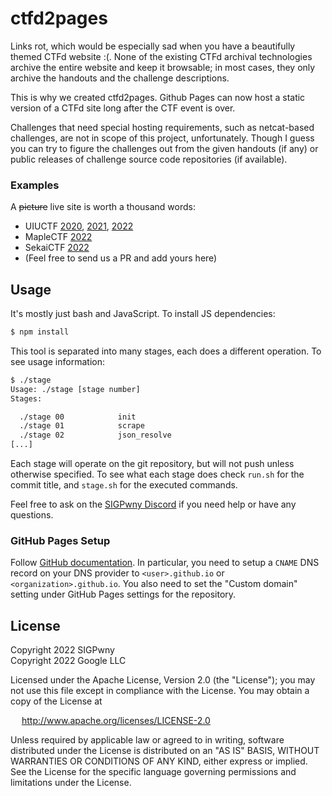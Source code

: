 # ctfd2pages

Links rot, which would be especially sad when you have a beautifully themed
CTFd website :(. None of the existing CTFd archival technologies archive the
entire website and keep it browsable; in most cases, they only archive the
handouts and the challenge descriptions.

This is why we created ctfd2pages. Github Pages can now host a static version
of a CTFd site long after the CTF event is over.

Challenges that need special hosting requirements, such as netcat-based
challenges, are not in scope of this project, unfortunately. Though I guess
you can try to figure the challenges out from the given handouts (if any) or
public releases of challenge source code repositories (if available).

### Examples

A ~~picture~~ live site is worth a thousand words:

- UIUCTF [2020](https://2020.uiuc.tf/), [2021](https://2021.uiuc.tf/),
  [2022](https://2022.uiuc.tf/)
- MapleCTF [2022](https://ctf2022.maplebacon.org/)
- SekaiCTF [2022](https://2022.ctf.sekai.team/)
- (Feel free to send us a PR and add yours here)

## Usage

It's mostly just bash and JavaScript. To install JS dependencies:

```bash
$ npm install
```

This tool is separated into many stages, each does a different operation.
To see usage information:

```bash
$ ./stage
Usage: ./stage [stage number]
Stages:

  ./stage 00            init
  ./stage 01            scrape
  ./stage 02            json_resolve
[...]
```

Each stage will operate on the git repository, but will not push unless
otherwise specified. To see what each stage does check `run.sh` for the
commit title, and `stage.sh` for the executed commands.

Feel free to ask on the [SIGPwny Discord](https://sigpwny.com/discord) if you
need help or have any questions.

### GitHub Pages Setup

Follow [GitHub documentation](https://docs.github.com/en/pages/configuring-a-custom-domain-for-your-github-pages-site/managing-a-custom-domain-for-your-github-pages-site).
In particular, you need to setup a `CNAME` DNS record on your DNS provider to
`<user>.github.io` or `<organization>.github.io`. You also need to set the
"Custom domain" setting under GitHub Pages settings for the repository.

## License

Copyright 2022 SIGPwny  
Copyright 2022 Google LLC

Licensed under the Apache License, Version 2.0 (the "License");
you may not use this file except in compliance with the License.
You may obtain a copy of the License at

&emsp; http://www.apache.org/licenses/LICENSE-2.0

Unless required by applicable law or agreed to in writing, software
distributed under the License is distributed on an "AS IS" BASIS,
WITHOUT WARRANTIES OR CONDITIONS OF ANY KIND, either express or implied.
See the License for the specific language governing permissions and
limitations under the License.
